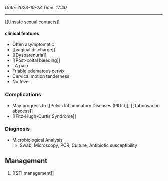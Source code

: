 *Date: 2023-10-28*
*Time: 17:40* 

---
[[Unsafe sexual contacts]]

#### clinical features
- Often asymptomatic
- [[vaginal discharge]]
- [[Dysparenuria]]
- [[Post-coital bleeding]]
- LA pain
- Friable edematous cervix
- Cervical motion tenderness
- No fever

### Complications
- May progress to [[Pelvic Inflammatory Diseases (PIDs)]], [[Tuboovarian abscess]] 
- [[Fitz-Hugh-Curtis Syndrome]] 

### Diagnosis
- Microbiological Analysis
	- Swab, Microscopy, PCR, Culture, Antibiotic susceptibility

## Management
1. [[STI management]] 



